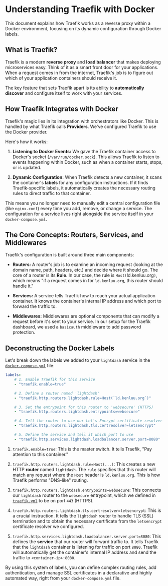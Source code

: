 # Understanding Traefik with Docker

This document explains how Traefik works as a reverse proxy within a Docker environment, focusing on its dynamic configuration through Docker labels.

## What is Traefik?

Traefik is a modern **reverse proxy** and **load balancer** that makes deploying microservices easy. Think of it as a smart front door for your applications. When a request comes in from the internet, Traefik's job is to figure out which of your application containers should receive it.

The key feature that sets Traefik apart is its ability to **automatically discover** and configure itself to work with your services.

## How Traefik Integrates with Docker

Traefik's magic lies in its integration with orchestrators like Docker. This is handled by what Traefik calls **Providers**. We've configured Traefik to use the Docker provider.

Here's how it works:

1.  **Listening to Docker Events:** We gave the Traefik container access to Docker's socket (`/var/run/docker.sock`). This allows Traefik to listen to events happening within Docker, such as when a container starts, stops, or is updated.

2.  **Dynamic Configuration:** When Traefik detects a new container, it scans the container's **labels** for any configuration instructions. If it finds Traefik-specific labels, it automatically creates the necessary routing rules to direct traffic to that container.

This means you no longer need to manually edit a central configuration file (like `nginx.conf`) every time you add, remove, or change a service. The configuration for a service lives right alongside the service itself in your `docker-compose.yml`.

## The Core Concepts: Routers, Services, and Middlewares

Traefik's configuration is built around three main components:

*   **Routers:** A router's job is to examine an incoming request (looking at the domain name, path, headers, etc.) and decide where it should go. The core of a router is its **Rule**. In our case, the rule is `Host(`ld.kenluu.org`)`, which means "if a request comes in for `ld.kenluu.org`, this router should handle it."

*   **Services:** A service tells Traefik how to reach your actual application container. It knows the container's internal IP address and which port to forward the traffic to.

*   **Middlewares:** Middlewares are optional components that can modify a request before it's sent to your service. In our setup for the Traefik dashboard, we used a `basicauth` middleware to add password protection.

## Deconstructing the Docker Labels

Let's break down the labels we added to your `lightdash` service in the [`docker-compose.yml`](docker-compose.yml:123) file:

```yaml
labels:
    # 1. Enable Traefik for this service
    - "traefik.enable=true"

    # 2. Define a router named 'lightdash'
    - "traefik.http.routers.lightdash.rule=Host(`ld.kenluu.org`)"

    # 3. Set the entrypoint for this router to 'websecure' (HTTPS)
    - "traefik.http.routers.lightdash.entrypoints=websecure"

    # 4. Tell the router to use our Let's Encrypt certificate resolver
    - "traefik.http.routers.lightdash.tls.certresolver=letsencrypt"

    # 5. Define the service and tell it which port to use
    - "traefik.http.services.lightdash.loadbalancer.server.port=8080"
```

1.  `traefik.enable=true`: This is the master switch. It tells Traefik, "Pay attention to this container."

2.  `traefik.http.routers.lightdash.rule=Host(...)`: This creates a new HTTP **router** named `lightdash`. The `rule` specifies that this router will match any request where the `Host` header is `ld.kenluu.org`. This is how Traefik performs "DNS-like" routing.

3.  `traefik.http.routers.lightdash.entrypoints=websecure`: This connects our `lightdash` router to the `websecure` entrypoint, which we defined in [`traefik.yml`](traefik/traefik.yml) to be on port `443` (HTTPS).

4.  `traefik.http.routers.lightdash.tls.certresolver=letsencrypt`: This is a crucial instruction. It tells the `lightdash` router to handle TLS (SSL) termination and to obtain the necessary certificate from the `letsencrypt` certificate resolver we configured.

5.  `traefik.http.services.lightdash.loadbalancer.server.port=8080`: This defines the **service** that our router will forward traffic to. It tells Traefik that the `lightdash` container is listening for traffic on port `8080`. Traefik will automatically get the container's internal IP address and send the traffic to `<container-ip>:8080`.

By using this system of labels, you can define complex routing rules, add authentication, and manage SSL certificates in a declarative and highly automated way, right from your `docker-compose.yml` file.